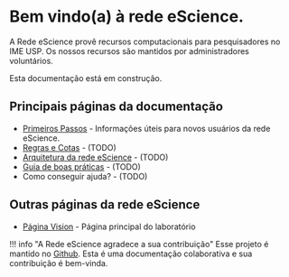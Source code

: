 # Bem vindo(a) à rede eScience.

A Rede eScience provê recursos computacionais para pesquisadores no IME USP. Os nossos recursos são mantidos por administradores voluntários.

Esta documentação está em construção.

## Principais páginas da documentação
* [Primeiros Passos](getting-started.md) - Informações úteis para novos usuários da rede eScience.
* [Regras e Cotas](rules.md) - (TODO)
* [Arquitetura da rede eScience](architecture.md) - (TODO)
* [Guia de boas práticas](best-practices.md) - (TODO)
* Como conseguir ajuda? - (TODO)

## Outras páginas da rede eScience
* [Página Vision](http://vision.ime.usp.br/) - Página principal do laboratório 


!!! info "A Rede eScience agradece a sua contribuição"
    Esse projeto é mantido no [Github](https://github.com/lucasmsobrinho/docs-lab-vision). Esta é uma documentação colaborativa e sua contribuição é bem-vinda.
